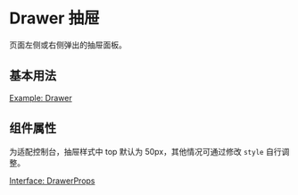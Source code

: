 # Drawer 抽屉

页面左侧或右侧弹出的抽屉面板。

## 基本用法

[Example: Drawer](./_example/DrawerExample.jsx)

## 组件属性

为适配控制台，抽屉样式中 top 默认为 50px，其他情况可通过修改 `style` 自行调整。

[Interface: DrawerProps](./Drawer.tsx)
